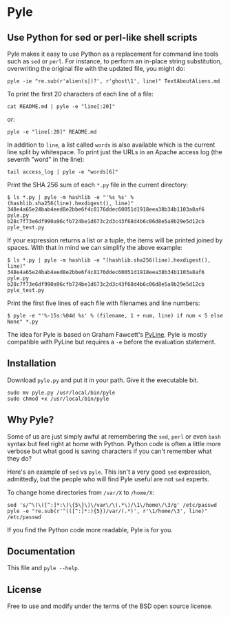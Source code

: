 Pyle
====

Use Python for sed or perl-like shell scripts
---------------------------------------------

Pyle makes it easy to use Python as a replacement for command line tools such as `sed` or `perl`. For instance, to perform an in-place string substitution, overwriting the original file with the updated file, you might do:

    pyle -ie "re.sub(r'alien(s|)?', r'ghost\1', line)" TextAboutAliens.md

To print the first 20 characters of each line of a file:

    cat README.md | pyle -e "line[:20]"

or:

    pyle -e "line[:20]" README.md

In addition to `line`, a list called `words` is also available which is the current line split by whitespace. To print just the URLs in an Apache access log (the seventh "word" in the line):

    tail access_log | pyle -e "words[6]"

Print the SHA 256 sum of each `*.py` file in the current directory:

    $ ls *.py | pyle -m hashlib -e "'%s %s' % (hashlib.sha256(line).hexdigest(), line)"
    348e4a65e24bab4eed8e2bbe6f4c8176ddec60051d1918eea38b34b1103a8af6 pyle.py
    b28c7f73e6df990a96cfb724be1d673c2d3c43f68d4b6c06d8e5a9b29e5d12cb pyle_test.py

If your expression returns a list or a tuple, the items will be printed joined by spaces. With that in mind we can simplify the above example:

    $ ls *.py | pyle -m hashlib -e "(hashlib.sha256(line).hexdigest(), line)"
    348e4a65e24bab4eed8e2bbe6f4c8176ddec60051d1918eea38b34b1103a8af6 pyle.py
    b28c7f73e6df990a96cfb724be1d673c2d3c43f68d4b6c06d8e5a9b29e5d12cb pyle_test.py

Print the first five lines of each file with filenames and line numbers:

    $ pyle -e "'%-15s:%04d %s' % (filename, 1 + num, line) if num < 5 else None" *.py

The idea for Pyle is based on Graham Fawcett's [PyLine](http://code.activestate.com/recipes/437932-pyle-a-grep-like-sed-like-command-line-tool/). Pyle is mostly compatible with PyLine but requires a `-e` before the evaluation statement.

## Installation ##

Download `pyle.py` and put it in your path. Give it the executable bit.

    sudo mv pyle.py /usr/local/bin/pyle
    sudo chmod +x /usr/local/bin/pyle

## Why Pyle? ##

Some of us are just simply awful at remembering the `sed`, `perl` or even `bash` syntax but feel right at home with Python. Python code is often a little more verbose but what good is saving characters if you can't remember what they do?

Here's an example of `sed` vs `pyle`. This isn't a very good `sed` expression, admittedly, but the people who will find Pyle useful are not `sed` experts.

To change home directories from `/var/X` to `/home/X`:

    sed 's/^\(\([^:]*:\)\{5\}\)\/var\/\(.*\)/\1\/home\/\3/g' /etc/passwd
    pyle -e "re.sub(r'^(([^:]*:){5})/var/(.*)', r'\1/home/\3', line)" /etc/passwd

If you find the Python code more readable, Pyle is for you.

## Documentation ##

This file and `pyle --help`.

## License ##

Free to use and modify under the terms of the BSD open source license.
